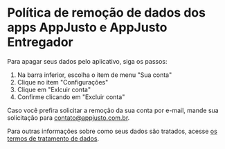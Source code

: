 # Política de remoção de dados dos apps AppJusto e AppJusto Entregador

Para apagar seus dados pelo aplicativo, siga os passos:

1. Na barra inferior, escolha o item de menu "Sua conta"
2. Clique no item "Configurações"
3. Clique em "Exlcuir conta"
4. Confirme clicando em "Excluir conta"

Caso você prefira solicitar a remoção da sua conta por e-mail, mande sua solicitação para [contato@appjusto.com.br](mailto:contato@appjusto.com.br).

Para outras informações sobre como seus dados são tratados, acesse [os termos de tratamento de dados](https://github.com/appjusto/docs/blob/main/legal/termo-tratamento-de-dados.md).
